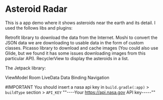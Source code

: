 # Asteroid Radar

This is a app demo where it shows asteroids near the earth and its detail. 
I used the follows libs and plugins:

Retrofit library to download the data from the Internet.
Moshi to convert the JSON data we are downloading to usable data in the form of custom classes.
Picasso library to download and cache images (You could also use Glide, but we found it has some issues downloading images from this particular API).
RecyclerView to display the asteroids in a list.

The Jetpack library:

ViewModel
Room
LiveData
Data Binding
Navigation


#IMPORTANT
You should insert a nasa api key in `build.gradle(:app)` > `buildType` section >  `API_KEY`  "\"----Your https://api.nasa.gov API key-----\""

